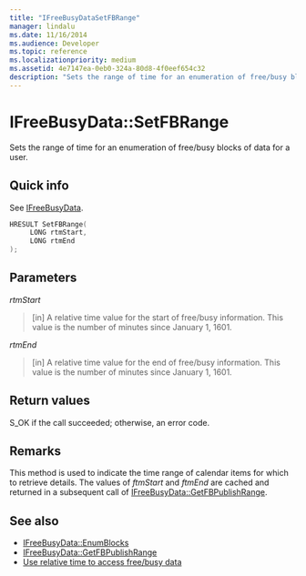 ```yaml
---
title: "IFreeBusyDataSetFBRange"
manager: lindalu
ms.date: 11/16/2014
ms.audience: Developer
ms.topic: reference
ms.localizationpriority: medium
ms.assetid: 4e7147ea-0eb0-324a-80d8-4f0eef654c32
description: "Sets the range of time for an enumeration of free/busy blocks of data for a user."
---
```


# IFreeBusyData::SetFBRange

Sets the range of time for an enumeration of free/busy blocks of data for a user.
  
## Quick info

See [IFreeBusyData](ifreebusydata.md).
  
```cpp
HRESULT SetFBRange(
     LONG rtmStart,
     LONG rtmEnd
);
```

## Parameters

_rtmStart_
  
> [in] A relative time value for the start of free/busy information. This value is the number of minutes since January 1, 1601.
    
_rtmEnd_
  
> [in] A relative time value for the end of free/busy information. This value is the number of minutes since January 1, 1601.

## Return values

S_OK if the call succeeded; otherwise, an error code.
  
## Remarks

This method is used to indicate the time range of calendar items for which to retrieve details. The values of *ftmStart* and *ftmEnd* are cached and returned in a subsequent call of [IFreeBusyData::GetFBPublishRange](ifreebusydata-getfbpublishrange.md).
  
## See also

- [IFreeBusyData::EnumBlocks](ifreebusydata-enumblocks.md)
- [IFreeBusyData::GetFBPublishRange](ifreebusydata-getfbpublishrange.md)
- [Use relative time to access free/busy data](how-to-use-relative-time-to-access-free-busy-data.md)
